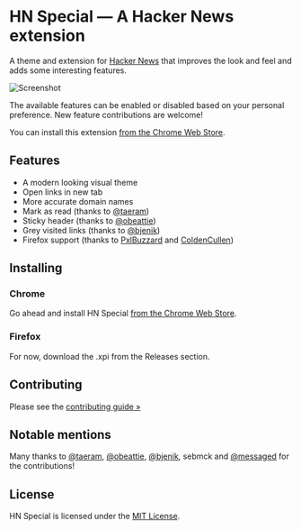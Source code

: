# HN Special — A Hacker News extension

A theme and extension for [Hacker News](http://news.ycombinator.com) that improves the look and feel and adds some interesting features.

![Screenshot](/promo/screenshot1.png)

The available features can be enabled or disabled based on your personal preference. New feature contributions are welcome!

You can install this extension [from the Chrome Web Store](https://chrome.google.com/webstore/detail/hn-special-an-addition-to/cchaceegbflphbdpfocjalgjhjoahiia).

## Features

- A modern looking visual theme
- Open links in new tab
- More accurate domain names
- Mark as read (thanks to [@taeram](https://twitter.com/taeram/))
- Sticky header (thanks to [@obeattie](https://twitter.com/obeattie))
- Grey visited links (thanks to [@bjenik](https://twitter.com/bjenik))
- Firefox support (thanks to [PxlBuzzard](https://github.com/PxlBuzzard) and [ColdenCullen](https://github.com/ColdenCullen))

## Installing

### Chrome

Go ahead and install HN Special [from the Chrome Web Store](https://chrome.google.com/webstore/detail/hn-special-an-addition-to/cchaceegbflphbdpfocjalgjhjoahiia).

### Firefox

For now, download the .xpi from the Releases section.

## Contributing

Please see the [contributing guide &raquo;](CONTRIBUTING.md)

## Notable mentions

Many thanks to [@taeram](https://twitter.com/taeram/), [@obeattie](https://twitter.com/obeattie), [@bjenik](https://twitter.com/bjenik), sebmck and [@messaged](https://twitter.com/messaged) for the contributions!

## License

HN Special is licensed under the [MIT License](LICENSE.txt).

